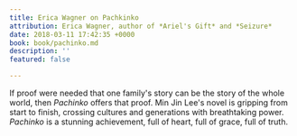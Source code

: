 ```yaml
---
title: Erica Wagner on Pachkinko
attribution: Erica Wagner, author of *Ariel's Gift* and *Seizure*
date: 2018-03-11 17:42:35 +0000
book: book/pachinko.md
description: ''
featured: false

---
```

If proof were needed that one family's story can be the story of the whole world, then *Pachinko* offers that proof. Min Jin Lee's novel is gripping from start to finish, crossing cultures and generations with breathtaking power. *Pachinko* is a stunning achievement, full of heart, full of grace, full of truth.